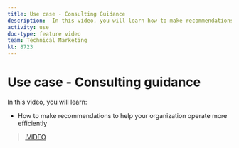 ```yaml
---
title: Use case - Consulting Guidance
description:  In this video, you will learn how to make recommendations to help your organization operate more efficiently in [!DNL Adobe Workfront].
activity: use
doc-type: feature video
team: Technical Marketing
kt: 8723 
---
```

# Use case - Consulting guidance

In this video, you will learn:

* How to make recommendations to help your organization operate more efficiently

>[!VIDEO](https://video.tv.adobe.com/v/335056/?quality=12)
